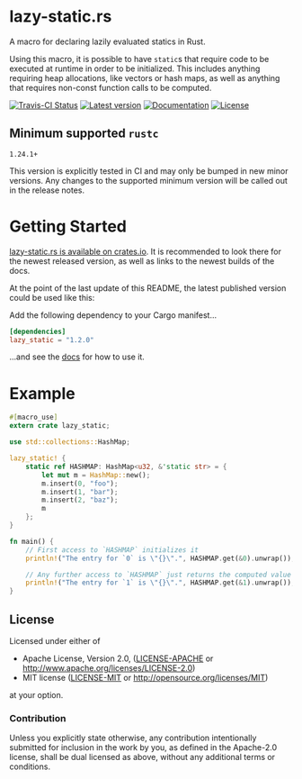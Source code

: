 lazy-static.rs
==============

A macro for declaring lazily evaluated statics in Rust.

Using this macro, it is possible to have `static`s that require code to be
executed at runtime in order to be initialized.
This includes anything requiring heap allocations, like vectors or hash maps,
as well as anything that requires non-const function calls to be computed.

[![Travis-CI Status](https://travis-ci.org/rust-lang-nursery/lazy-static.rs.svg?branch=master)](https://travis-ci.org/rust-lang-nursery/lazy-static.rs)
[![Latest version](https://img.shields.io/crates/v/lazy_static.svg)](https://crates.io/crates/lazy_static)
[![Documentation](https://docs.rs/lazy_static/badge.svg)](https://docs.rs/lazy_static)
[![License](https://img.shields.io/crates/l/lazy_static.svg)](https://github.com/rust-lang-nursery/lazy-static.rs#license)

## Minimum supported `rustc`

`1.24.1+`

This version is explicitly tested in CI and may only be bumped in new minor versions. Any changes to the supported minimum version will be called out in the release notes.


# Getting Started

[lazy-static.rs is available on crates.io](https://crates.io/crates/lazy_static).
It is recommended to look there for the newest released version, as well as links to the newest builds of the docs.

At the point of the last update of this README, the latest published version could be used like this:

Add the following dependency to your Cargo manifest...

```toml
[dependencies]
lazy_static = "1.2.0"
```

...and see the [docs](https://docs.rs/lazy_static) for how to use it.

# Example

```rust
#[macro_use]
extern crate lazy_static;

use std::collections::HashMap;

lazy_static! {
    static ref HASHMAP: HashMap<u32, &'static str> = {
        let mut m = HashMap::new();
        m.insert(0, "foo");
        m.insert(1, "bar");
        m.insert(2, "baz");
        m
    };
}

fn main() {
    // First access to `HASHMAP` initializes it
    println!("The entry for `0` is \"{}\".", HASHMAP.get(&0).unwrap());

    // Any further access to `HASHMAP` just returns the computed value
    println!("The entry for `1` is \"{}\".", HASHMAP.get(&1).unwrap());
}
```

## License

Licensed under either of

 * Apache License, Version 2.0, ([LICENSE-APACHE](LICENSE-APACHE) or http://www.apache.org/licenses/LICENSE-2.0)
 * MIT license ([LICENSE-MIT](LICENSE-MIT) or http://opensource.org/licenses/MIT)

at your option.

### Contribution

Unless you explicitly state otherwise, any contribution intentionally submitted
for inclusion in the work by you, as defined in the Apache-2.0 license, shall be dual licensed as above, without any
additional terms or conditions.
